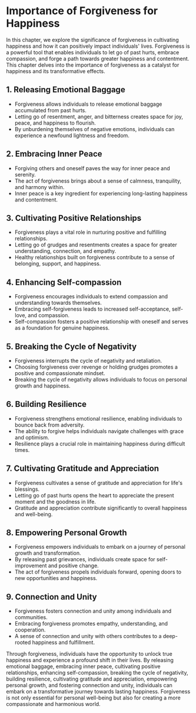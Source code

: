 Importance of Forgiveness for Happiness
================================================

In this chapter, we explore the significance of forgiveness in cultivating happiness and how it can positively impact individuals' lives. Forgiveness is a powerful tool that enables individuals to let go of past hurts, embrace compassion, and forge a path towards greater happiness and contentment. This chapter delves into the importance of forgiveness as a catalyst for happiness and its transformative effects.

**1. Releasing Emotional Baggage**
----------------------------------

* Forgiveness allows individuals to release emotional baggage accumulated from past hurts.
* Letting go of resentment, anger, and bitterness creates space for joy, peace, and happiness to flourish.
* By unburdening themselves of negative emotions, individuals can experience a newfound lightness and freedom.

**2. Embracing Inner Peace**
----------------------------

* Forgiving others and oneself paves the way for inner peace and serenity.
* The act of forgiveness brings about a sense of calmness, tranquility, and harmony within.
* Inner peace is a key ingredient for experiencing long-lasting happiness and contentment.

**3. Cultivating Positive Relationships**
-----------------------------------------

* Forgiveness plays a vital role in nurturing positive and fulfilling relationships.
* Letting go of grudges and resentments creates a space for greater understanding, connection, and empathy.
* Healthy relationships built on forgiveness contribute to a sense of belonging, support, and happiness.

**4. Enhancing Self-compassion**
--------------------------------

* Forgiveness encourages individuals to extend compassion and understanding towards themselves.
* Embracing self-forgiveness leads to increased self-acceptance, self-love, and compassion.
* Self-compassion fosters a positive relationship with oneself and serves as a foundation for genuine happiness.

**5. Breaking the Cycle of Negativity**
---------------------------------------

* Forgiveness interrupts the cycle of negativity and retaliation.
* Choosing forgiveness over revenge or holding grudges promotes a positive and compassionate mindset.
* Breaking the cycle of negativity allows individuals to focus on personal growth and happiness.

**6. Building Resilience**
--------------------------

* Forgiveness strengthens emotional resilience, enabling individuals to bounce back from adversity.
* The ability to forgive helps individuals navigate challenges with grace and optimism.
* Resilience plays a crucial role in maintaining happiness during difficult times.

**7. Cultivating Gratitude and Appreciation**
---------------------------------------------

* Forgiveness cultivates a sense of gratitude and appreciation for life's blessings.
* Letting go of past hurts opens the heart to appreciate the present moment and the goodness in life.
* Gratitude and appreciation contribute significantly to overall happiness and well-being.

**8. Empowering Personal Growth**
---------------------------------

* Forgiveness empowers individuals to embark on a journey of personal growth and transformation.
* By releasing past grievances, individuals create space for self-improvement and positive change.
* The act of forgiveness propels individuals forward, opening doors to new opportunities and happiness.

**9. Connection and Unity**
---------------------------

* Forgiveness fosters connection and unity among individuals and communities.
* Embracing forgiveness promotes empathy, understanding, and cooperation.
* A sense of connection and unity with others contributes to a deep-rooted happiness and fulfillment.

Through forgiveness, individuals have the opportunity to unlock true happiness and experience a profound shift in their lives. By releasing emotional baggage, embracing inner peace, cultivating positive relationships, enhancing self-compassion, breaking the cycle of negativity, building resilience, cultivating gratitude and appreciation, empowering personal growth, and fostering connection and unity, individuals can embark on a transformative journey towards lasting happiness. Forgiveness is not only essential for personal well-being but also for creating a more compassionate and harmonious world.
